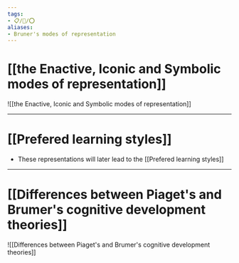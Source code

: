 ```yaml
---
tags:
- 📋/🌱/⭕
aliases:
- Bruner's modes of representation
---
```


# [[the Enactive, Iconic and Symbolic modes of representation]]

![[the Enactive, Iconic and Symbolic modes of representation]]

---
#  [[Prefered learning styles]]

- These representations will later lead to the [[Prefered learning styles]]

---

# [[Differences between Piaget's and Brumer's cognitive development theories]]

![[Differences between Piaget's and Brumer's cognitive development theories]]
